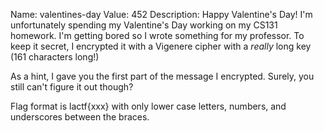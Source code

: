 Name: valentines-day
Value: 452
Description: Happy Valentine's Day! I'm unfortunately spending my Valentine's Day working on my CS131 homework. I'm getting bored so I wrote something for my professor. To keep it secret, I encrypted it with a Vigenere cipher with a *really* long key (161 characters long!)

As a hint, I gave you the first part of the message I encrypted. Surely, you still can't figure it out though?

Flag format is lactf{xxx} with only lower case letters, numbers, and underscores between the braces. 
